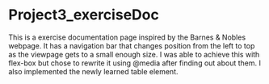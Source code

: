# Project3_exerciseDoc

This is a exercise documentation page inspired by the Barnes & Nobles webpage. 
It has a navigation bar that changes position from the left to top as the viewpage gets 
to a small enough size. I was able to achieve this with flex-box but chose to rewrite it using @media
after finding out about them. I also implemented the newly learned table element.
